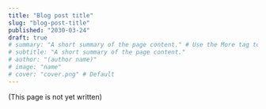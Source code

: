 ```yaml
---
title: "Blog post title"
slug: "blog-post-title"
published: "2030-03-24"
draft: true
# summary: "A short summary of the page content." # Use the More tag to mark the end of summary for blogs
# subtitle: "A short summary of the page content."
# author: "(author name)"
# image: "name"
# cover: "cover.png" # Default
---
```


(This page is not yet written)

<!--more-->
